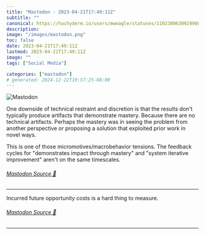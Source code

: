 ```yaml
---
title: "Mastodon - 2023-04-21T17:49:11Z"
subtitle: ""
canonical: https://hachyderm.io/users/mweagle/statuses/110238063092990821
description:
image: "/images/mastodon.png"
toc: false
date: 2023-04-21T17:49:11Z
lastmod: 2023-04-21T17:49:11Z
image: ""
tags: ["Social Media"]

categories: ["mastodon"]
# generated: 2024-12-22T19:57:25-08:00
---
```

![Mastodon](/images/mastodon.png)

<p>One downside of technical restraint and discretion is that the results don&#39;t typically produce artifacts that demonstrate mastery. Because there are no technical artifacts. Perhaps the mastery was in seeing the problem from another perspective or proposing a solution that exploited prior work in novel ways. </p><p>This is one of those micromotives/macrobehavior tensions. The feedback cycles for &quot;demonstrates impact through mastery&quot; and &quot;system iterative improvement&quot; aren&#39;t on the same timescales.</p>


###### [Mastodon Source 🐘](https://hachyderm.io/@mweagle/110238063092990821)

___

<p>Incurred future opportunity costs is a hard thing to measure.</p>


###### [Mastodon Source 🐘](https://hachyderm.io/@mweagle/110238071542583406)

___

